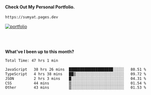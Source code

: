 #### Check Out My Personal Portfolio.
````bash
https://sumyat.pages.dev
````

<a href='https://sumyat.pages.dev/'>
    <img src='https://user-images.githubusercontent.com/108873224/211860821-15c31441-8db7-4fb7-8537-28a0c11e9408.png' alt='portfolio' align='center' />
</a>

<!-- #### GitHub Repository For Portfolio - https://github.com/sumyat-aung/su-myat-aung-portfolio -->
<br />
<br />

<!-- <div align="center">
  <img src="https://github-readme-streak-stats.herokuapp.com/?user=sumyat-aung&theme=dark&hide_border=true" height="150" alt="languages graph"  />
</div> -->

<br />
<br />

**What've I been up to this month?**

<!--START_SECTION:waka-->

```txt
Total Time: 47 hrs 1 min

JavaScript   38 hrs 26 mins  ████████████████████░░░░░   80.51 %
TypeScript   4 hrs 38 mins   ██▒░░░░░░░░░░░░░░░░░░░░░░   09.72 %
JSON         2 hrs 3 mins    █░░░░░░░░░░░░░░░░░░░░░░░░   04.31 %
CSS          44 mins         ▒░░░░░░░░░░░░░░░░░░░░░░░░   01.54 %
Other        43 mins         ▒░░░░░░░░░░░░░░░░░░░░░░░░   01.53 %
```

<!--END_SECTION:waka-->

<br />


